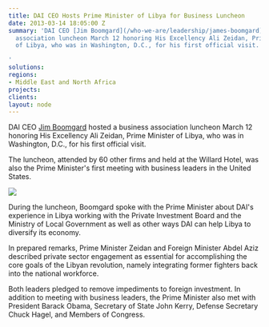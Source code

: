 ```yaml
---
title: DAI CEO Hosts Prime Minister of Libya for Business Luncheon
date: 2013-03-14 18:05:00 Z
summary: 'DAI CEO [Jim Boomgard](/who-we-are/leadership/james-boomgard) hosted a business
  association luncheon March 12 honoring His Excellency Ali Zeidan, Prime Minister
  of Libya, who was in Washington, D.C., for his first official visit.

'
solutions: 
regions:
- Middle East and North Africa
projects: 
clients: 
layout: node
---
```


DAI CEO [Jim Boomgard][1] hosted a business association luncheon March 12 honoring His Excellency Ali Zeidan, Prime Minister of Libya, who was in Washington, D.C., for his first official visit.

The luncheon, attended by 60 other firms and held at the Willard Hotel, was also the Prime Minister's first meeting with business leaders in the United States.

![][2]

During the luncheon, Boomgard spoke with the Prime Minister about DAI's experience in Libya working with the Private Investment Board and the Ministry of Local Government as well as other ways DAI can help Libya to diversify its economy.

In prepared remarks, Prime Minister Zeidan and Foreign Minister Abdel Aziz described private sector engagement as essential for accomplishing the core goals of the Libyan revolution, namely integrating former fighters back into the national workforce.

Both leaders pledged to remove impediments to foreign investment. In addition to meeting with business leaders, the Prime Minister also met with President Barack Obama, Secretary of State John Kerry, Defense Secretary Chuck Hagel, and Members of Congress.

[1]: /who-we-are/leadership/james-boomgard
[2]: https://assetify-dai.com/news/libyaInside.jpg
